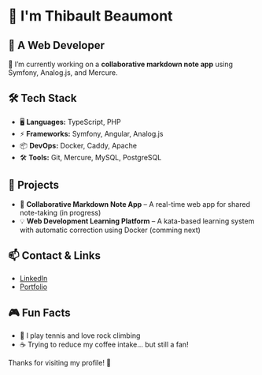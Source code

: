 # 👋 I'm Thibault Beaumont

## 🚀 A Web Developer

🔭 I’m currently working on a **collaborative markdown note app** using Symfony, Analog.js, and Mercure.

## 🛠 Tech Stack

- 🖥️ **Languages:** TypeScript, PHP
- ⚡ **Frameworks:** Symfony, Angular, Analog.js
- 📦 **DevOps:** Docker, Caddy, Apache
- 🛠️ **Tools:** Git, Mercure, MySQL, PostgreSQL

## 🚀 Projects

- 📝 **Collaborative Markdown Note App** – A real-time web app for shared note-taking (in progress)
- 💡 **Web Development Learning Platform** – A kata-based learning system with automatic correction using Docker (comming next)

## 📫 Contact & Links

- [LinkedIn](https://www.linkedin.com/in/thibault-beaumont/)
- [Portfolio](https://thibaultbeaumont.netlify.app)

## 🎮 Fun Facts

- 🎾 I play tennis and love rock climbing
- ☕ Trying to reduce my coffee intake... but still a fan!

Thanks for visiting my profile! 🚀
<!--
**Tbeaumont79/tbeaumont79** is a ✨ _special_ ✨ repository because its `README.md` (this file) appears on your GitHub profile.

Here are some ideas to get you started:

- 🔭 I’m currently working on ...
- 🌱 I’m currently learning ...
- 👯 I’m looking to collaborate on ...
- 🤔 I’m looking for help with ...
- 💬 Ask me about ...
- 📫 How to reach me: ...
- 😄 Pronouns: ...
- ⚡ Fun fact: ...
-->
